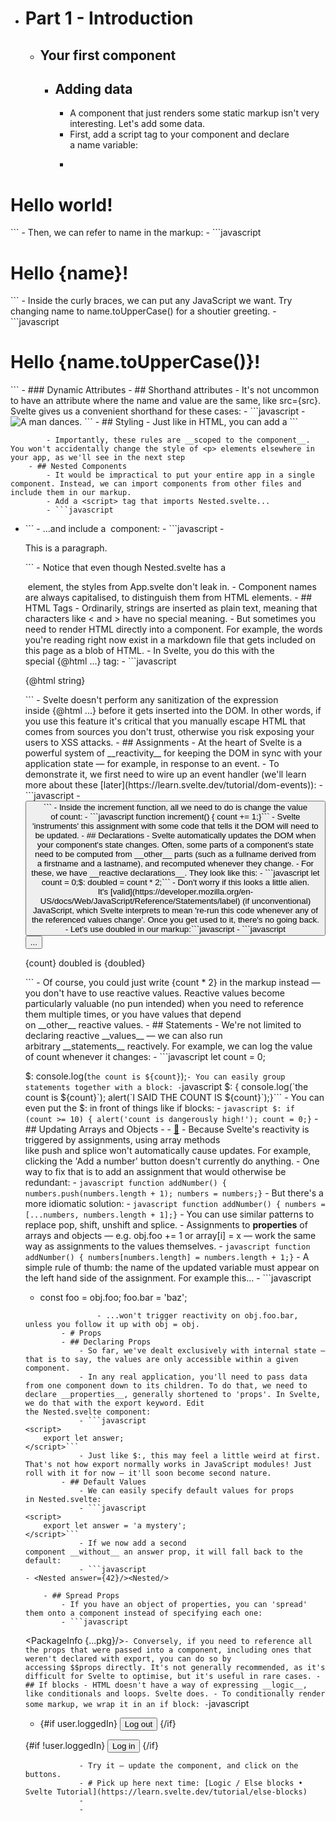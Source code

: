 - # Part 1 - Introduction
    - ## Your first component
        - ## Adding data
            - A component that just renders some static markup isn't very interesting. Let's add some data.
            - First, add a script tag to your component and declare a name variable:
            - ```javascript
<script>
	let name = 'Svelte';
</script>

<h1>Hello world!</h1>```
            - Then, we can refer to name in the markup:
            - ```javascript
<h1>Hello {name}!</h1>```
            - Inside the curly braces, we can put any JavaScript we want. Try changing name to name.toUpperCase() for a shoutier greeting.
            - ```javascript
<h1>Hello {name.toUpperCase()}!</h1>```
        - ### Dynamic Attributes
            - ## Shorthand attributes
                - It's not uncommon to have an attribute where the name and value are the same, like src={src}. Svelte gives us a convenient shorthand for these cases:
                - ```javascript
- <img {src} alt="A man dances." />
```
        - ## Styling
            - Just like in HTML, you can add a <style> tag to your component. Let's add some styles to the <p> element:
            - ```javascript
<p>This is a paragraph.</p>

<style>	p {
		color: purple;
		font-family: 'Comic Sans MS', cursive;
		font-size: 2em;
	}</style>```
            - Importantly, these rules are __scoped to the component__. You won't accidentally change the style of <p> elements elsewhere in your app, as we'll see in the next step
        - ## Nested Components
            - It would be impractical to put your entire app in a single component. Instead, we can import components from other files and include them in our markup.
            - Add a <script> tag that imports Nested.svelte...
            - ```javascript
- <script>
	import Nested from './Nested.svelte';
</script>
```
            - ...and include a <Nested /> component:
            - ```javascript
- <p>This is a paragraph.</p><Nested />
```
            - Notice that even though Nested.svelte has a <p> element, the styles from App.svelte don't leak in.
            - Component names are always capitalised, to distinguish them from HTML elements.
        - ## HTML Tags
            - Ordinarily, strings are inserted as plain text, meaning that characters like < and > have no special meaning.
            - But sometimes you need to render HTML directly into a component. For example, the words you're reading right now exist in a markdown file that gets included on this page as a blob of HTML.
            - In Svelte, you do this with the special {@html ...} tag:
            - ```javascript
<p>{@html string}</p>```
            - Svelte doesn't perform any sanitization of the expression inside {@html ...} before it gets inserted into the DOM. In other words, if you use this feature it's critical that you manually escape HTML that comes from sources you don't trust, otherwise you risk exposing your users to XSS attacks.
        - ## Assignments
            - At the heart of Svelte is a powerful system of __reactivity__ for keeping the DOM in sync with your application state — for example, in response to an event.
            - To demonstrate it, we first need to wire up an event handler (we'll learn more about these [later](https://learn.svelte.dev/tutorial/dom-events)):
            - ```javascript
- <button on:click={increment}>
```
            - Inside the increment function, all we need to do is change the value of count:
            - ```javascript
function increment() {
	count += 1;}```
            - Svelte 'instruments' this assignment with some code that tells it the DOM will need to be updated.
        - ## Declarations
            - Svelte automatically updates the DOM when your component's state changes. Often, some parts of a component's state need to be computed from __other__ parts (such as a fullname derived from a firstname and a lastname), and recomputed whenever they change.
            - For these, we have __reactive declarations__. They look like this:
            - ```javascript
let count = 0;$: doubled = count * 2;```
            - Don't worry if this looks a little alien. It's [valid](https://developer.mozilla.org/en-US/docs/Web/JavaScript/Reference/Statements/label) (if unconventional) JavaScript, which Svelte interprets to mean 're-run this code whenever any of the referenced values change'. Once you get used to it, there's no going back.
            - Let's use doubled in our markup:```javascript 
            - ```javascript
<button>...</button>

<p>{count} doubled is {doubled}</p>```
            - Of course, you could just write {count * 2} in the markup instead — you don't have to use reactive values. Reactive values become particularly valuable (no pun intended) when you need to reference them multiple times, or you have values that depend on __other__ reactive values.
        - ## Statements
            - We're not limited to declaring reactive __values__ — we can also run arbitrary __statements__ reactively. For example, we can log the value of count whenever it changes:
            - ```javascript
let count = 0;

$: console.log(`the count is ${count}`);```
            - You can easily group statements together with a block:
            - ```javascript
$: {
	console.log(`the count is ${count}`);
	alert(`I SAID THE COUNT IS ${count}`);}```
            - You can even put the $: in front of things like if blocks:
            - ```javascript
$: if (count >= 10) {
	alert('count is dangerously high!');
	count = 0;}```
        - ## Updating Arrays and Objects
            - 
                - [🔗](https://learn.svelte.dev/tutorial/declaring-props)
                - Because Svelte's reactivity is triggered by assignments, using array methods like push and splice won't automatically cause updates. For example, clicking the 'Add a number' button doesn't currently do anything.
                - One way to fix that is to add an assignment that would otherwise be redundant:
                - ```javascript
function addNumber() {
	numbers.push(numbers.length + 1);
	numbers = numbers;}```
                - But there's a more idiomatic solution:
                - ```javascript
function addNumber() {
	numbers = [...numbers, numbers.length + 1];}```
                - You can use similar patterns to replace pop, shift, unshift and splice.
                - Assignments to __properties__ of arrays and objects — e.g. obj.foo += 1 or array[i] = x — work the same way as assignments to the values themselves.
                - ```javascript
function addNumber() {
	numbers[numbers.length] = numbers.length + 1;}```
                - A simple rule of thumb: the name of the updated variable must appear on the left hand side of the assignment. For example this...
                - ```javascript
- const foo = obj.foo;
foo.bar = 'baz';
```
                - ...won't trigger reactivity on obj.foo.bar, unless you follow it up with obj = obj.
        - # Props
        - ## Declaring Props
            - So far, we've dealt exclusively with internal state — that is to say, the values are only accessible within a given component.
            - In any real application, you'll need to pass data from one component down to its children. To do that, we need to declare __properties__, generally shortened to 'props'. In Svelte, we do that with the export keyword. Edit the Nested.svelte component:
            - ```javascript
<script>
	export let answer;
</script>```
            - Just like $:, this may feel a little weird at first. That's not how export normally works in JavaScript modules! Just roll with it for now — it'll soon become second nature.
        - ## Default Values
            - We can easily specify default values for props in Nested.svelte:
            - ```javascript
<script>
	export let answer = 'a mystery';
</script>```
            - If we now add a second component __without__ an answer prop, it will fall back to the default:
            - ```javascript
- <Nested answer={42}/><Nested/>
```
        - ## Spread Props
            - If you have an object of properties, you can 'spread' them onto a component instead of specifying each one:
            - ```javascript
<PackageInfo {...pkg}/>```
            - Conversely, if you need to reference all the props that were passed into a component, including ones that weren't declared with export, you can do so by accessing $$props directly. It's not generally recommended, as it's difficult for Svelte to optimise, but it's useful in rare cases.
        - ## If blocks
            - HTML doesn't have a way of expressing __logic__, like conditionals and loops. Svelte does.
            - To conditionally render some markup, we wrap it in an if block:
            - ```javascript
- {#if user.loggedIn}
	<button on:click={toggle}>
		Log out
	</button>
  {/if}

{#if !user.loggedIn}
	<button on:click={toggle}>
		Log in
	</button>
 {/if}
```
            - Try it — update the component, and click on the buttons.
            - # Pick up here next time: [Logic / Else blocks • Svelte Tutorial](https://learn.svelte.dev/tutorial/else-blocks)
            - 
            - 
